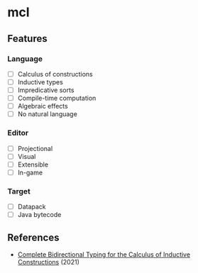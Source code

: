# mcl

## Features

### Language

- [ ] Calculus of constructions
- [ ] Inductive types
- [ ] Impredicative sorts
- [ ] Compile-time computation
- [ ] Algebraic effects
- [ ] No natural language

### Editor

- [ ] Projectional
- [ ] Visual
- [ ] Extensible
- [ ] In-game

### Target

- [ ] Datapack
- [ ] Java bytecode

## References

- [Complete Bidirectional Typing for the Calculus of Inductive Constructions](https://arxiv.org/abs/2102.06513) (2021)
